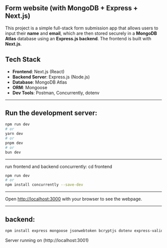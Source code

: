 ## Form website (with MongoDB + Express + Next.js)

This project is a simple full-stack form submission app that allows users to input their **name** and **email**, which are then stored securely in a **MongoDB Atlas** database using an **Express.js backend**. The frontend is built with **Next.js**.

## Tech Stack

- **Frontend**: Next.js (React)
- **Backend Server**: Express.js (Node.js)
- **Database**: MongoDB Atlas
- **ORM**: Mongoose
- **Dev Tools**: Postman, Concurrently, dotenv

---

## Run the development server:

```bash
npm run dev
# or
yarn dev
# or
pnpm dev
# or
bun dev
```

---

run frontend and backend concurrently: cd frontend

```bash
npm run dev
# or
npm install concurrently --save-dev
```

---

Open [http://localhost:3000](http://localhost:3000) with your browser to see the webpage.

---

## backend:

```bash
npm install express mongoose jsonwebtoken bcryptjs dotenv express-validator cors mongodb
```

Server running on (http://localhost:3001)
